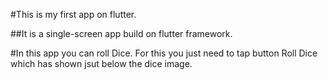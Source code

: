 #This is my first app on flutter.

##It is a single-screen app build on flutter framework.

#In this app you can roll Dice. For this you just need to tap button Roll Dice which has shown jsut below the dice image.
